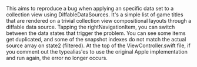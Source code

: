 This aims to reproduce a bug when applying an specific data set to a collection view using DiffableDataSources.
It's a simple list of game titles that are rendered on a trivial collection view compositional layouts through a diffable data source.
Tapping the rightNavigationItem, you can switch between the data states that trigger the problem. You can see some items get duplicated, and some of the snapshot indexes do not match the actual source array 
on state2 (filtered).
At the top of the ViewController.swift file, if you comment out the typealias'es to use the original Apple implementation and run again, the error no longer occurs.

